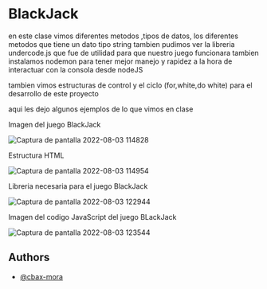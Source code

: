 # BlackJack 

en este clase vimos diferentes metodos ,tipos de datos, los diferentes metodos que tiene un dato tipo string 
tambien pudimos ver la libreria undercode.js que fue de utilidad para que nuestro juego funcionara 
tambien instalamos nodemon para tener mejor manejo y rapidez a la hora de interactuar con la consola desde nodeJS

tambien vimos estructuras de control y el ciclo (for,white,do white) para el desarrollo de este proyecto

aqui les dejo algunos ejemplos de lo que vimos en clase

Imagen del juego BlackJack

![Captura de pantalla 2022-08-03 114828](https://user-images.githubusercontent.com/57981697/182605559-9a0251ef-e9ae-42cb-a9cc-4291442de379.png)

Estructura HTML

![Captura de pantalla 2022-08-03 114954](https://user-images.githubusercontent.com/57981697/182607795-6bcf205f-a8b5-4a0d-af44-68310f782c6b.png)

Libreria necesaria para el juego BlackJack

![Captura de pantalla 2022-08-03 122944](https://user-images.githubusercontent.com/57981697/182608114-7a5dc570-264b-4c2f-9360-ff97fdcb7fcd.png)

Imagen del codigo JavaScript del juego BLackJack

![Captura de pantalla 2022-08-03 123544](https://user-images.githubusercontent.com/57981697/182610477-bff173ce-4ea4-46fa-a1af-8156bad3f043.png)


## Authors

- [@cbax-mora](https://github.com/cbax-mora)
